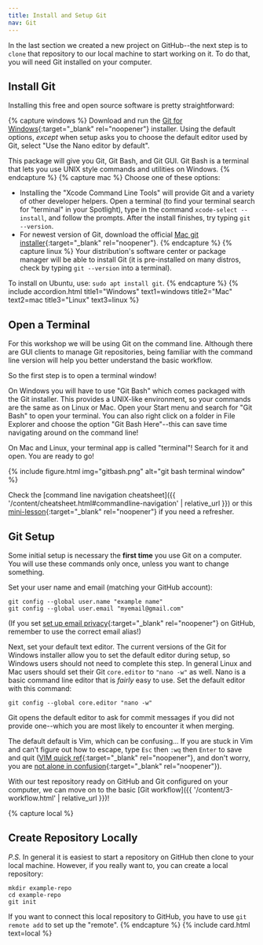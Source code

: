 ```yaml
---
title: Install and Setup Git
nav: Git
---
```


In the last section we created a new project on GitHub--the next step is to `clone` that repository to our local machine to start working on it.
To do that, you will need Git installed on your computer.

## Install Git

Installing this free and open source software is pretty straightforward:

{% capture windows %}
Download and run the [Git for Windows](https://git-scm.com/downloads){:target="_blank" rel="noopener"} installer. 
Using the default options, *except* when setup asks you to choose the default editor used by Git, select "Use the Nano editor by default". 

This package will give you Git, Git Bash, and Git GUI. 
Git Bash is a terminal that lets you use UNIX style commands and utilities on Windows.
{% endcapture %}
{% capture mac %}
Choose one of these options:

- Installing the "Xcode Command Line Tools" will provide Git and a variety of other developer helpers. Open a terminal (to find your terminal search for "terminal" in your Spotlight), type in the command `xcode-select --install`, and follow the prompts. After the install finishes, try typing `git --version`. 
- For newest version of Git, download the official [Mac git installer](https://git-scm.com/downloads){:target="_blank" rel="noopener"}.
{% endcapture %}
{% capture linux %}
Your distribution's software center or package manager will be able to install Git (it is pre-installed on many distros, check by typing `git --version` into a terminal).

To install on Ubuntu, use: `sudo apt install git`.
{% endcapture %}
{% include accordion.html title1="Windows" text1=windows title2="Mac" text2=mac title3="Linux" text3=linux %}

## Open a Terminal

For this workshop we will be using Git on the command line.
Although there are GUI clients to manage Git repositories, being familiar with the command line version will help you better understand the basic workflow.

So the first step is to open a terminal window! 

On Windows you will have to use "Git Bash" which comes packaged with the Git installer. 
This provides a UNIX-like environment, so your commands are the same as on Linux or Mac.
Open your Start menu and search for "Git Bash" to open your terminal. 
You can also right click on a folder in File Explorer and choose the option "Git Bash Here"--this can save time navigating around on the command line!

On Mac and Linux, your terminal app is called "terminal"!
Search for it and open.
You are ready to go!

{% include figure.html img="gitbash.png" alt="git bash terminal window" %}

Check the [command line navigation cheatsheet]({{ '/content/cheatsheet.html#commandline-navigation' | relative_url }}) or this [mini-lesson](https://evanwill.github.io/_drafts/notes/commandline.html){:target="_blank" rel="noopener"} if you need a refresher.

## Git Setup

Some initial setup is necessary the **first time** you use Git on a computer.
You will use these commands only once, unless you want to change something.

Set your user name and email (matching your GitHub account):

```
git config --global user.name "example name"
git config --global user.email "myemail@gmail.com"
```

(If you set [set up email privacy](https://help.github.com/en/github/setting-up-and-managing-your-github-user-account/setting-your-commit-email-address#about-commit-email-addresses){:target="_blank" rel="noopener"} on GitHub, remember to use the correct email alias!)

Next, set your default text editor. 
The current versions of the Git for Windows installer allow you to set the default editor during setup, so Windows users should not need to complete this step.
In general Linux and Mac users should set their Git `core.editor` to `"nano -w"` as well.
Nano is a basic command line editor that is *fairly* easy to use.
Set the default editor with this command:

```
git config --global core.editor "nano -w"
```

Git opens the default editor to ask for commit messages if you did not provide one--which you are most likely to encounter it when merging.

The default default is Vim, which can be confusing...
If you are stuck in Vim and can't figure out how to escape, type `Esc` then `:wq` then `Enter` to save and quit ([VIM quick ref](https://w3.cs.jmu.edu/bernstdh/Web/common/help/vim.php){:target="_blank" rel="noopener"}, and don't worry, you are [not alone in confusion](https://stackoverflow.blog/2017/05/23/stack-overflow-helping-one-million-developers-exit-vim/){:target="_blank" rel="noopener"}).

With our test repository ready on GitHub and Git configured on your computer, we can move on to the basic [Git workflow]({{ '/content/3-workflow.html' | relative_url }})!

{% capture local %}
## Create Repository Locally

*P.S.* 
In general it is easiest to start a repository on GitHub then clone to your local machine. 
However, if you really want to, you can create a local repository:

```
mkdir example-repo
cd example-repo
git init
```

If you want to connect this local repository to GitHub, you have to use `git remote add` to set up the "remote".
{% endcapture %}
{% include card.html text=local %}
